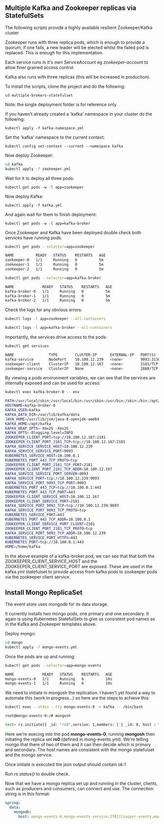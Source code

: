 ## Multiple Kafka and Zookeeper replicas via StatefulSets



The following scripts provide a highly available resilient Zookeeper/Kafka cluster

Zookeeper runs with three replica pods, which is enough to provide a quorum, if one fails, a new leader will be elected whilst the failed pod is replaced. This is enough for this implementation.

Each service runs in it's own ServiceAccount eg *zookeeper-account* to allow finer grained access control.

Kafka also runs with three replicas (this will be increased in production). 

To install the scripts, clone the project and do the following:

```shell
cd multiple-brokers-statefulset
```

Note: the single deployment folder is for reference only

If you haven't already created a 'kafka' namespace in your cluster do the following:

```shell
kubectl apply -f kafka-namespace.yml
```

Set the 'kafka' namespace to the current context:

```shell
kubectl config set-context --current --namespace kafka
```

Now deploy Zookeeper:

```bash
cd kafka
kubectl apply -f zookeeper.yml
```

Wait for it to deploy all three pods:

```
kubectl get pods -w -l app=zookeeper
```

Now deploy Kafka:

```
kubectl apply -f kafka.yml
```

And again wait for them to finish deployment:

```
kubectl get pods -w -l app=kafka-broker
```

Once Zookeeper and Kafka have been deployed double check both services have running pods:

```bash
kubectl get pods --selector=app=zookeeper

NAME          READY   STATUS    RESTARTS   AGE
zookeeper-0   1/1     Running   0          5m
zookeeper-1   1/1     Running   0          5m
zookeeper-2   1/1     Running   0          5m

```

```bash
kubectl get pods --selector=app=kafka-broker

NAME             READY   STATUS    RESTARTS   AGE
kafka-broker-0   1/1     Running   0          5m
kafka-broker-1   1/1     Running   0          5m
kafka-broker-2   1/1     Running   0          5m
```

Check the logs for any obvious errors:

```bash
kubectl logs -l app=zookeeper --all-containers

kubectl logs -l app=kafka-broker --all-containers

```



Importantly, the services drive access to the pods:

```bash
kubectl get services

NAME                TYPE        CLUSTER-IP      EXTERNAL-IP   PORT(S)             AGE
kafka-service       NodePort    10.100.12.239   <none>        9093:31307/TCP      5m
zookeeper-client    ClusterIP   10.100.12.167   <none>        2181/TCP            5m
zookeeper-service   ClusterIP   None            <none>        2888/TCP,3888/TCP   5m

```

By viewing a pods environment variables, we can see that the services are internally exposed and can be used for access:

```bash
kubectl exec kafka-broker-0 -- env

PATH=/usr/local/sbin:/usr/local/bin:/usr/sbin:/usr/bin:/sbin:/bin:/opt/kafka/bin
HOSTNAME=kafka-broker-0
KAFKA_USER=kafka
KAFKA_DATA_DIR=/var/lib/kafka/data
JAVA_HOME=/usr/lib/jvm/java-8-openjdk-amd64
KAFKA_HOME=/opt/kafka
KAFKA_HEAP_OPTS=-Xmx2G -Xms2G
KAFKA_OPTS=-Dlogging.level=INFO
ZOOKEEPER_CLIENT_PORT=tcp://10.100.12.167:2181
ZOOKEEPER_CLIENT_PORT_2181_TCP=tcp://10.100.12.167:2181
KAFKA_SERVICE_SERVICE_HOST=10.100.12.239
KAFKA_SERVICE_SERVICE_PORT=9093
KUBERNETES_SERVICE_HOST=10.100.0.1
KUBERNETES_PORT_443_TCP_PROTO=tcp
ZOOKEEPER_CLIENT_PORT_2181_TCP_PORT=2181
ZOOKEEPER_CLIENT_PORT_2181_TCP_ADDR=10.100.12.167
KAFKA_SERVICE_SERVICE_PORT_SERVER=9093
KAFKA_SERVICE_PORT=tcp://10.100.12.239:9093
KAFKA_SERVICE_PORT_9093_TCP_PORT=9093
KUBERNETES_PORT_443_TCP=tcp://10.100.0.1:443
KUBERNETES_PORT_443_TCP_PORT=443
ZOOKEEPER_CLIENT_SERVICE_HOST=10.100.12.167
ZOOKEEPER_CLIENT_SERVICE_PORT=2181
KAFKA_SERVICE_PORT_9093_TCP=tcp://10.100.12.239:9093
KAFKA_SERVICE_PORT_9093_TCP_PROTO=tcp
KUBERNETES_SERVICE_PORT=443
KUBERNETES_PORT_443_TCP_ADDR=10.100.0.1
ZOOKEEPER_CLIENT_SERVICE_PORT_CLIENT=2181
ZOOKEEPER_CLIENT_PORT_2181_TCP_PROTO=tcp
KAFKA_SERVICE_PORT_9093_TCP_ADDR=10.100.12.239
KUBERNETES_SERVICE_PORT_HTTPS=443
KUBERNETES_PORT=tcp://10.100.0.1:443
HOME=/home/kafka
```

In the above example of a kafka-broker pod, we can see that that both the ZOOKEEPER_CLIENT_SERVICE_HOST and the ZOOKEEPER_CLIENT_SERVICE_PORT are exposed. These are used in the kafka.yml statefulset to provide access from kafka pods to zookeeper pods via the zookeeper client service.



## Install Mongo ReplicaSet

The event store uses mongodb for its data storage.

It currently installs two mongo pods, one primary and one secondary. It again is using Kubernetes StatefulSets to give us consistent pod names as in the Kafka and Zookeeper templates above.

Deploy mongo:

```bash
cd mongo
kubectl apply -f mongo-events.yml
```

Once the pods are up and running:

```bash
kubectl get pods --selector=app=mongo-events

NAME             READY   STATUS    RESTARTS   AGE
mongo-events-0   1/1     Running   0          10s
mongo-events-1   1/1     Running   0          10s
```

We need to initiate in mongosh the replication. I haven't yet found a way to automate this (work in progress...) so here are the steps to achieve this:

```bash
kubectl exec --stdin --tty mongo-events-0 -n kafka -- /bin/bash

root@mongo-events-0:/# mongosh

test> rs.initiate({ _id: "rs0",version: 1,members: [ { _id: 0, host : "mongo-events-1.mongo-events-service:27017" }, { _id: 1, host : "mongo-events-0.mongo-events-service:27017" } ]} )

```

Here we're execing into the pod **mongo-events-0**, running **mongosh** then initiating the replica set **rs0** (defined in mong-events.yml). We're telling mongo that there of two of them and it can then decide which is primary and secondary. The host names are consistent with the mongo statefulset and the mongo service.

Once initiate is executed the json output should contain *ok:1* 

Run *rs.status()* to double check.

Now that we have a mongo replica set up and running in the cluster, clients, such as producers and consumers, can connect and use. The connection string is in this format:

```yaml
spring:
  data:
    mongodb:
      host: mongo-events-0.mongo-events-service:27017/casper-events,mongo-events-1.mongo-events-service:27017/casper-events

```

 

